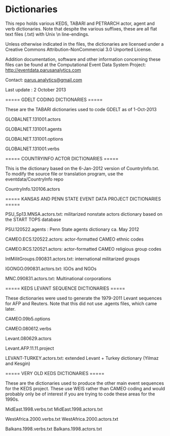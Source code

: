 Dictionaries
============

This repo holds various KEDS, TABARI and PETRARCH actor, agent and verb dictionaries. 
Note that despite the various suffixes, these are all flat text files (.txt) with Unix
\n line-endings. 

Unless otherwise indicated in the files, the dictionaries are licensed under a 
Creative Commons Attribution-NonCommercial 3.0 Unported License.

Addition documentation, software and other information concerning these files can be found
at the Computational Event Data System Project: http://eventdata.parusanalytics.com

Contact: parus.analytics@gmail.com

Last update : 2 October 2013

===== GDELT CODING DICTIONARIES =====

These are the TABARI dictionaries used to code GDELT as of 1-Oct-2013

GLOBALNET.131001.actors

GLOBALNET.131001.agents

GLOBALNET.131001.options

GLOBALNET.131001.verbs


===== COUNTRYINFO ACTOR DICTIONARIES =====

This is the dictionary based on the 6-Jan-2012 version of CountryInfo.txt. To modify
the source file or translation program, use the eventdata/CountryInfo repo

CountryInfo.120106.actors

===== KANSAS AND PENN STATE EVENT DATA PROJECT DICTIONARIES =====

PSU_Sp13.MNSA.actors.txt: militarized nonstate actors dictionary based on the START TOPS
                          database 

PSU.120522.agents : Penn State agents dictionary ca. May 2012

CAMEO.ECS.120522.actors: actor-formatted CAMEO ethnic codes

CAMEO.RCS.120521.actors: actor-formatted CAMEO religious group codes

IntMilitGroups.090831.actors.txt: international militarized groups

IGONGO.090831.actors.txt: IGOs and NGOs

MNC.090831.actors.txt: Multinational corporations


===== KEDS LEVANT SEQUENCE DICTIONARIES =====

These dictionaries were used to generate the 1979-2011 Levant sequences for AFP and
Reuters. Note that this did not use .agents files, which came later.

CAMEO.09b5.options

CAMEO.080612.verbs

Levant.080629.actors

Levant.AFP.11.11.project

LEVANT-TURKEY.actors.txt: extended Levant + Turkey dictionary (Yilmaz and Kesgin)


===== VERY OLD KEDS DICTIONARIES =====

These are the dictionaries used to produce the other main event sequences for the KEDS 
project. These use WEIS rather than CAMEO coding and would probably only be of 
interest if you are trying to code these areas for the 1990s.

MidEast.1998.verbs.txt
MidEast.1998.actors.txt

WestAfrica.2000.verbs.txt
WestAfrica.2000.actors.txt

Balkans.1998.verbs.txt
Balkans.1998.actors.txt

